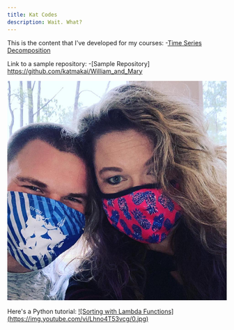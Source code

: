 ```yaml
---
title: Kat Codes
description: Wait. What?
---
```


This is the content that I've developed for my courses:
-[Time Series Decomposition](/timeseries/index.md)

Link to a sample repository:
-[Sample Repository] https://github.com/katmakai/William_and_Mary

![My Picture](/pictures/thomas_and_mom.jpg)

Here's a Python tutorial:
[![Sorting with Lambda Functions] (https://img.youtube.com/vi/Lhno4T53vcg/0.jpg)](http://www.youtube.com/watch?v=Lhno4T53vcg)
